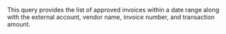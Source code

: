 This query provides the list of approved invoices within a date range along with the external account, vendor name, invoice number, and transaction amount.

